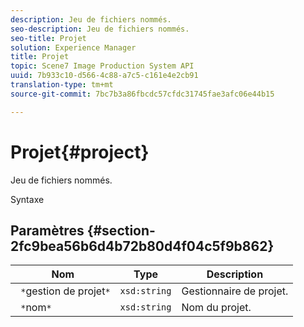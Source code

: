 ```yaml
---
description: Jeu de fichiers nommés.
seo-description: Jeu de fichiers nommés.
seo-title: Projet
solution: Experience Manager
title: Projet
topic: Scene7 Image Production System API
uuid: 7b933c10-d566-4c88-a7c5-c161e4e2cb91
translation-type: tm+mt
source-git-commit: 7bc7b3a86fbcdc57cfdc31745fae3afc06e44b15

---
```



# Projet{#project}

Jeu de fichiers nommés.

Syntaxe

## Paramètres {#section-2fc9bea56b6d4b72b80d4f04c5f9b862}

| Nom | Type | Description |
|---|---|---|
| ` *`gestion de projet`*` | `xsd:string` | Gestionnaire de projet. |
| ` *`nom`*` | `xsd:string` | Nom du projet. |

